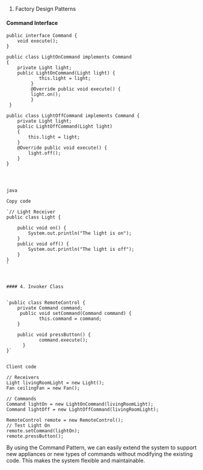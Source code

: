 1. Factory Design Patterns
#### Command Interface

```
public interface Command { 
	void execute(); 
}

public class LightOnCommand implements Command 
{
	private Light light; 
	public LightOnCommand(Light light) { 
			this.light = light;
		 } 
		 @Override public void execute() { 
		 light.on(); 
		 }
 }

public class LightOffCommand implements Command {
	private Light light;
	public LightOffCommand(Light light) 
	{ 
		this.light = light; 
	} 
	@Override public void execute() {
		light.off(); 
	}
}



```


```#### Receiver Classes

java

Copy code

`// Light Receiver 
public class Light {  

	public void on() {        
		System.out.println("The light is on");     
	}     
	public void off() {       
		System.out.println("The light is off");     
	} 
}
`



#### 4. Invoker Class


`public class RemoteControl {
	private Command command;     
	 public void setCommand(Command command) {  
	        this.command = command;    
	}      
	         
	public void pressButton() { 
	        command.execute();   
	  } 
}`


Client code

// Receivers
Light livingRoomLight = new Light();
Fan ceilingFan = new Fan(); 

// Commands
Command lightOn = new LightOnCommand(livingRoomLight); 
Command lightOff = new LightOffCommand(livingRoomLight);

RemoteControl remote = new RemoteControl();
// Test Light On
remote.setCommand(lightOn);
remote.pressButton();

```


By using the Command Pattern, we can easily extend the system to support new appliances or new types of commands without modifying the existing code. This makes the system flexible and maintainable.
